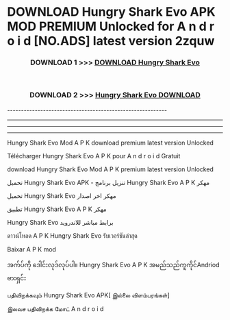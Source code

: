 # DOWNLOAD Hungry Shark Evo  APK MOD PREMIUM Unlocked for A n d r o i d [NO.ADS] latest version 2zquw 



<div align="center">

<h3>DOWNLOAD 1 >>> <a href="https://getmod2.web.app/?judul=Hungry Shark Evo ">DOWNLOAD Hungry Shark Evo </a></h3><br>

<h3>DOWNLOAD 2 >>> <a href="https://getmod2.web.app/?judul=Hungry Shark Evo ">Hungry Shark Evo  DOWNLOAD </a></h3>

</div>
----------------------------------------------------------

----------------------------------------------------------

----------------------------------------------------------

----------------------------------------------------------

Hungry Shark Evo  Mod A P K download premium latest version Unlocked

Télécharger Hungry Shark Evo  A P K pour A n d r o i d Gratuit

download Hungry Shark Evo  Mod A P K premium latest version Unlocked

تحميل Hungry Shark Evo  APK - تنزيل برنامج Hungry Shark Evo  A P K مهكر

تحميل Hungry Shark Evo  مهكر اخر اصدار

تطبيق Hungry Shark Evo  A P K مهكر

Hungry Shark Evo  برابط مباشر للاندرويد

ดาวน์โหลด A P K Hungry Shark Evo  รับเวอร์ชันล่าสุด

Baixar A P K mod

အက်ပ်ကို ဒေါင်းလုဒ်လုပ်ပါ။ Hungry Shark Evo  A P K အမည်သည်ကူကိုင်Andriod ဗားရှင်း

பதிவிறக்கவும் Hungry Shark Evo  APK[ இல்லை விளம்பரங்கள்] 
 
இலவச பதிவிறக்க மோட் A n d r o i d



